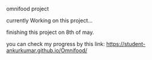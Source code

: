 omnifood project


currently Working on this project...


finishing this project on 8th of may.


you can check my progress by this link: https://student-ankurkumar.github.io/Omnifood/

